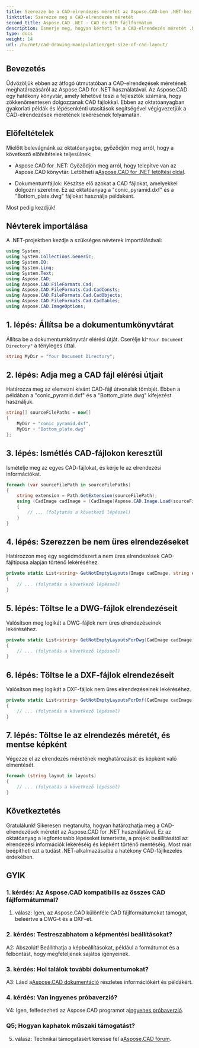 ```yaml
---
title: Szerezze be a CAD-elrendezés méretét az Aspose.CAD-ben .NET-hez
linktitle: Szerezze meg a CAD-elrendezés méretét
second_title: Aspose.CAD .NET - CAD és BIM fájlformátum
description: Ismerje meg, hogyan kérheti le a CAD-elrendezés méretét .NET-ben az Aspose.CAD használatával. Kövesse lépésről lépésre útmutatónkat a hatékony CAD-fájlok kezeléséhez.
type: docs
weight: 14
url: /hu/net/cad-drawing-manipulation/get-size-of-cad-layout/
---
```

## Bevezetés

Üdvözöljük ebben az átfogó útmutatóban a CAD-elrendezések méretének meghatározásáról az Aspose.CAD for .NET használatával. Az Aspose.CAD egy hatékony könyvtár, amely lehetővé teszi a fejlesztők számára, hogy zökkenőmentesen dolgozzanak CAD fájlokkal. Ebben az oktatóanyagban gyakorlati példák és lépésenkénti utasítások segítségével végigvezetjük a CAD-elrendezések méretének lekérésének folyamatán.

## Előfeltételek

Mielőtt belevágnánk az oktatóanyagba, győződjön meg arról, hogy a következő előfeltételek teljesülnek:

-  Aspose.CAD for .NET: Győződjön meg arról, hogy telepítve van az Aspose.CAD könyvtár. Letöltheti a[Aspose.CAD for .NET letöltési oldal](https://releases.aspose.com/cad/net/).

- Dokumentumfájlok: Készítse elő azokat a CAD fájlokat, amelyekkel dolgozni szeretne. Ez az oktatóanyag a "conic_pyramid.dxf" és a "Bottom_plate.dwg" fájlokat használja példaként.

Most pedig kezdjük!

## Névterek importálása

A .NET-projektben kezdje a szükséges névterek importálásával:

```csharp
using System;
using System.Collections.Generic;
using System.IO;
using System.Linq;
using System.Text;
using Aspose.CAD;
using Aspose.CAD.FileFormats.Cad;
using Aspose.CAD.FileFormats.Cad.CadConsts;
using Aspose.CAD.FileFormats.Cad.CadObjects;
using Aspose.CAD.FileFormats.Cad.CadTables;
using Aspose.CAD.ImageOptions;
```

## 1. lépés: Állítsa be a dokumentumkönyvtárat

 Állítsa be a dokumentumkönyvtár elérési útját. Cserélje ki`"Your Document Directory"` a tényleges úttal.

```csharp
string MyDir = "Your Document Directory";
```

## 2. lépés: Adja meg a CAD fájl elérési útjait

Határozza meg az elemezni kívánt CAD-fájl útvonalak tömbjét. Ebben a példában a "conic_pyramid.dxf" és a "Bottom_plate.dwg" kifejezést használjuk.

```csharp
string[] sourceFilePaths = new[]
{
    MyDir + "conic_pyramid.dxf",
    MyDir + "Bottom_plate.dwg"
};
```

## 3. lépés: Ismétlés CAD-fájlokon keresztül

Ismételje meg az egyes CAD-fájlokat, és kérje le az elrendezési információkat.

```csharp
foreach (var sourceFilePath in sourceFilePaths)
{
    string extension = Path.GetExtension(sourceFilePath);
    using (CadImage cadImage = (CadImage)Aspose.CAD.Image.Load(sourceFilePath))
    {
        // ... (folytatás a következő lépéssel)
    }
}
```

## 4. lépés: Szerezzen be nem üres elrendezéseket

Határozzon meg egy segédmódszert a nem üres elrendezések CAD-fájltípusa alapján történő lekéréséhez.

```csharp
private static List<string> GetNotEmptyLayouts(Image cadImage, string extension)
{
    // ... (folytatás a következő lépéssel)
}
```

## 5. lépés: Töltse le a DWG-fájlok elrendezéseit

Valósítson meg logikát a DWG-fájlok nem üres elrendezéseinek lekéréséhez.

```csharp
private static List<string> GetNotEmptyLayoutsForDwg(CadImage cadImage)
{
    // ... (folytatás a következő lépéssel)
}
```

## 6. lépés: Töltse le a DXF-fájlok elrendezéseit

Valósítson meg logikát a DXF-fájlok nem üres elrendezéseinek lekéréséhez.

```csharp
private static List<string> GetNotEmptyLayoutsForDxf(CadImage cadImage)
{
    // ... (folytatás a következő lépéssel)
}
```

## 7. lépés: Töltse le az elrendezés méretét, és mentse képként

Végezze el az elrendezés méretének meghatározását és képként való elmentését.

```csharp
foreach (string layout in layouts)
{
    // ... (folytatás a következő lépéssel)
}
```

## Következtetés

Gratulálunk! Sikeresen megtanulta, hogyan határozhatja meg a CAD-elrendezések méretét az Aspose.CAD for .NET használatával. Ez az oktatóanyag a legfontosabb lépéseket ismertette, a projekt beállításától az elrendezési információk lekéréséig és képként történő mentéséig. Most már beépítheti ezt a tudást .NET-alkalmazásaiba a hatékony CAD-fájlkezelés érdekében.

## GYIK

### 1. kérdés: Az Aspose.CAD kompatibilis az összes CAD fájlformátummal?

1. válasz: Igen, az Aspose.CAD különféle CAD fájlformátumokat támogat, beleértve a DWG-t és a DXF-et.

### 2. kérdés: Testreszabhatom a képmentési beállításokat?

A2: Abszolút! Beállíthatja a képbeállításokat, például a formátumot és a felbontást, hogy megfeleljenek sajátos igényeinek.

### 3. kérdés: Hol találok további dokumentumokat?

 A3: Lásd a[Aspose.CAD dokumentáció](https://reference.aspose.com/cad/net/) részletes információkért és példákért.

### 4. kérdés: Van ingyenes próbaverzió?

 V4: Igen, felfedezheti az Aspose.CAD programot a[ingyenes próbaverzió](https://releases.aspose.com/).

### Q5; Hogyan kaphatok műszaki támogatást?

 5. válasz: Technikai támogatásért keresse fel a[Aspose.CAD fórum](https://forum.aspose.com/c/cad/19).